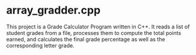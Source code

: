 # array_gradder.cpp
This project is a Grade Calculator Program written in C++. It reads a list of student grades from a file, processes them to compute the total points earned, and calculates the final grade percentage as well as the corresponding letter grade.
